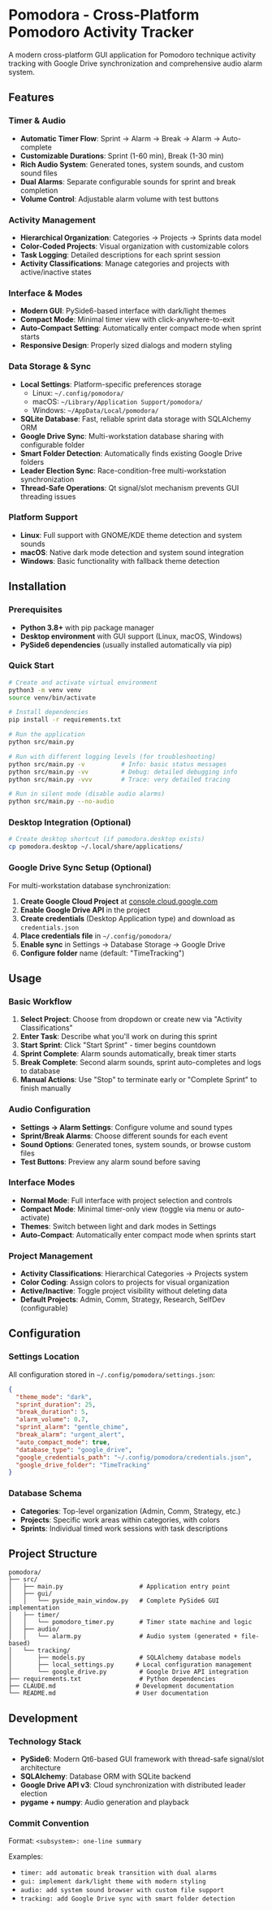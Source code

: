 # Pomodora - Cross-Platform Pomodoro Activity Tracker

A modern cross-platform GUI application for Pomodoro technique activity tracking with Google Drive synchronization and comprehensive audio alarm system.

## Features

### Timer & Audio
- **Automatic Timer Flow**: Sprint → Alarm → Break → Alarm → Auto-complete
- **Customizable Durations**: Sprint (1-60 min), Break (1-30 min) 
- **Rich Audio System**: Generated tones, system sounds, and custom sound files
- **Dual Alarms**: Separate configurable sounds for sprint and break completion
- **Volume Control**: Adjustable alarm volume with test buttons

### Activity Management
- **Hierarchical Organization**: Categories → Projects → Sprints data model
- **Color-Coded Projects**: Visual organization with customizable colors
- **Task Logging**: Detailed descriptions for each sprint session
- **Activity Classifications**: Manage categories and projects with active/inactive states

### Interface & Modes
- **Modern GUI**: PySide6-based interface with dark/light themes
- **Compact Mode**: Minimal timer view with click-anywhere-to-exit
- **Auto-Compact Setting**: Automatically enter compact mode when sprint starts
- **Responsive Design**: Properly sized dialogs and modern styling

### Data Storage & Sync
- **Local Settings**: Platform-specific preferences storage
  - Linux: `~/.config/pomodora/`
  - macOS: `~/Library/Application Support/pomodora/`
  - Windows: `~/AppData/Local/pomodora/`
- **SQLite Database**: Fast, reliable sprint data storage with SQLAlchemy ORM
- **Google Drive Sync**: Multi-workstation database sharing with configurable folder
- **Smart Folder Detection**: Automatically finds existing Google Drive folders
- **Leader Election Sync**: Race-condition-free multi-workstation synchronization
- **Thread-Safe Operations**: Qt signal/slot mechanism prevents GUI threading issues

### Platform Support
- **Linux**: Full support with GNOME/KDE theme detection and system sounds
- **macOS**: Native dark mode detection and system sound integration
- **Windows**: Basic functionality with fallback theme detection

## Installation

### Prerequisites
- **Python 3.8+** with pip package manager
- **Desktop environment** with GUI support (Linux, macOS, Windows)
- **PySide6 dependencies** (usually installed automatically via pip)

### Quick Start
```bash
# Create and activate virtual environment
python3 -m venv venv
source venv/bin/activate

# Install dependencies
pip install -r requirements.txt

# Run the application
python src/main.py

# Run with different logging levels (for troubleshooting)
python src/main.py -v          # Info: basic status messages
python src/main.py -vv         # Debug: detailed debugging info  
python src/main.py -vvv        # Trace: very detailed tracing

# Run in silent mode (disable audio alarms)
python src/main.py --no-audio
```

### Desktop Integration (Optional)
```bash
# Create desktop shortcut (if pomodora.desktop exists)
cp pomodora.desktop ~/.local/share/applications/
```

### Google Drive Sync Setup (Optional)
For multi-workstation database synchronization:

1. **Create Google Cloud Project** at [console.cloud.google.com](https://console.cloud.google.com)
2. **Enable Google Drive API** in the project
3. **Create credentials** (Desktop Application type) and download as `credentials.json`
4. **Place credentials file** in `~/.config/pomodora/`
5. **Enable sync** in Settings → Database Storage → Google Drive
6. **Configure folder** name (default: "TimeTracking")

## Usage

### Basic Workflow
1. **Select Project**: Choose from dropdown or create new via "Activity Classifications"
2. **Enter Task**: Describe what you'll work on during this sprint
3. **Start Sprint**: Click "Start Sprint" - timer begins countdown
4. **Sprint Complete**: Alarm sounds automatically, break timer starts
5. **Break Complete**: Second alarm sounds, sprint auto-completes and logs to database
6. **Manual Actions**: Use "Stop" to terminate early or "Complete Sprint" to finish manually

### Audio Configuration
- **Settings → Alarm Settings**: Configure volume and sound types
- **Sprint/Break Alarms**: Choose different sounds for each event
- **Sound Options**: Generated tones, system sounds, or browse custom files
- **Test Buttons**: Preview any alarm sound before saving

### Interface Modes
- **Normal Mode**: Full interface with project selection and controls
- **Compact Mode**: Minimal timer-only view (toggle via menu or auto-activate)
- **Themes**: Switch between light and dark modes in Settings
- **Auto-Compact**: Automatically enter compact mode when sprints start

### Project Management
- **Activity Classifications**: Hierarchical Categories → Projects system
- **Color Coding**: Assign colors to projects for visual organization
- **Active/Inactive**: Toggle project visibility without deleting data
- **Default Projects**: Admin, Comm, Strategy, Research, SelfDev (configurable)

## Configuration

### Settings Location
All configuration stored in `~/.config/pomodora/settings.json`:

```json
{
  "theme_mode": "dark",
  "sprint_duration": 25,
  "break_duration": 5,
  "alarm_volume": 0.7,
  "sprint_alarm": "gentle_chime",
  "break_alarm": "urgent_alert",
  "auto_compact_mode": true,
  "database_type": "google_drive",
  "google_credentials_path": "~/.config/pomodora/credentials.json",
  "google_drive_folder": "TimeTracking"
}
```

### Database Schema
- **Categories**: Top-level organization (Admin, Comm, Strategy, etc.)
- **Projects**: Specific work areas within categories, with colors
- **Sprints**: Individual timed work sessions with task descriptions

## Project Structure
```
pomodora/
├── src/
│   ├── main.py                     # Application entry point
│   ├── gui/
│   │   └── pyside_main_window.py   # Complete PySide6 GUI implementation
│   ├── timer/
│   │   └── pomodoro_timer.py       # Timer state machine and logic
│   ├── audio/
│   │   └── alarm.py                # Audio system (generated + file-based)
│   └── tracking/
│       ├── models.py               # SQLAlchemy database models
│       ├── local_settings.py      # Local configuration management
│       └── google_drive.py         # Google Drive API integration
├── requirements.txt                # Python dependencies  
├── CLAUDE.md                      # Development documentation
└── README.md                      # User documentation
```

## Development

### Technology Stack
- **PySide6**: Modern Qt6-based GUI framework with thread-safe signal/slot architecture
- **SQLAlchemy**: Database ORM with SQLite backend
- **Google Drive API v3**: Cloud synchronization with distributed leader election
- **pygame + numpy**: Audio generation and playback

### Commit Convention
Format: `<subsystem>: one-line summary`

Examples:
- `timer: add automatic break transition with dual alarms`
- `gui: implement dark/light theme with modern styling`
- `audio: add system sound browser with custom file support`
- `tracking: add Google Drive sync with smart folder detection`
